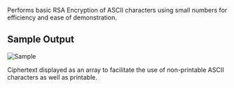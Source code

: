 Performs basic RSA Encryption of ASCII characters using small numbers for efficiency and ease of demonstration.

## Sample Output

![Sample](https://i.imgur.com/VoNvgLu.jpg "Sample")

Ciphertext displayed as an array to facilitate the use of non-printable ASCII characters as well as printable.
